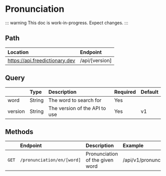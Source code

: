 # Pronunciation

::: warning
This doc is work-in-progress. Expect changes.
:::

## Path

| Location                                  | Endpoint                         |
| :---------------------------------------- |:---------------------------------|
| <https://api.freedictionary.dev>          | /api/[version]                   |

## Query

 |           | Type   | Description                    | Required | Default |
 | :-------- | :----- | :----------------------------- | :------- | :------ |
 | word      | String | The word to search for         | Yes      |         |
 | version   | String | The version of the API to use  | Yes      | v1      |

## Methods

 |           | Endpoint                   | Description                             | Example                          |
 | :-------- | :--------------------------| :-------------------------------------- | :--------------------------------|
 | `GET`     | `/pronunciation/en/[word]` | Pronunciation of the given word         | /api/v1/pronunciation/en/go      |

